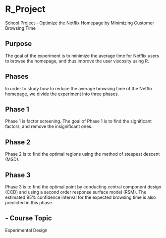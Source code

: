 # R_Project
School Project - Optimize the Netflix Homepage by Minimizing Customer Browsing Time
## Purpose
The goal of the experiment is to minimize the average time for Netflix users to browse
the homepage, and thus improve the user viscosity using R. 
## Phases
In order to study how to reduce the average browsing time of the Netflix homepage, we
divide the experiment into three phases.
## Phase 1
Phase 1 is factor screening. The goal of Phase 1 is to find the significant factors, and
remove the insignificant ones.
## Phase 2
Phase 2 is to find the optimal regions using the method of steepest descent (MSD).
## Phase 3
Phase 3 is to find the optimal point by conducting central component design (CCD) and using
a second order response surface model (RSM). The estimated 95% confidence interval
for the expected browsing time is also predicted in this phase. 
## - Course Topic
Experimental Design
